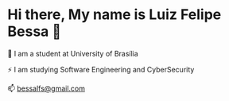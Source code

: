 # Hi there, My name is Luiz Felipe Bessa 👋

🔭 I am a student at University of Brasília

⚡ I am studying Software Engineering and CyberSecurity

📫 bessalfs@gmail.com


<!--
**lfelipebessa/lfelipebessa** is a ✨ _special_ ✨ repository because its `README.md` (this file) appears on your GitHub profile.

Here are some ideas to get you started:

- 🔭 I’m currently working on ...
- 🌱 I’m currently learning ...
- 👯 I’m looking to collaborate on ...
- 🤔 I’m looking for help with ...
- 💬 Ask me about ...
- 📫 How to reach me: ...
- 😄 Pronouns: ...
- ⚡ Fun fact: ...
-->
